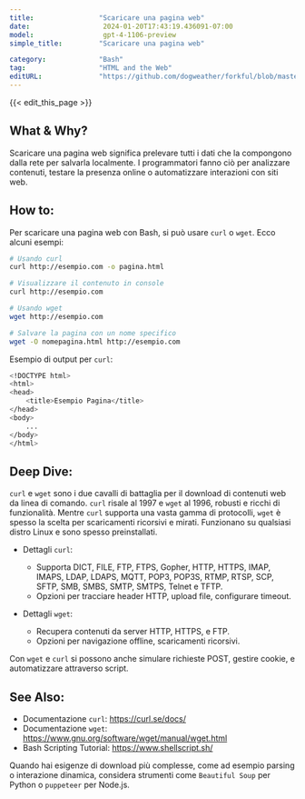 ```yaml
---
title:                "Scaricare una pagina web"
date:                  2024-01-20T17:43:19.436091-07:00
model:                 gpt-4-1106-preview
simple_title:         "Scaricare una pagina web"

category:             "Bash"
tag:                  "HTML and the Web"
editURL:              "https://github.com/dogweather/forkful/blob/master/content/it/bash/downloading-a-web-page.md"
---
```


{{< edit_this_page >}}

## What & Why?
Scaricare una pagina web significa prelevare tutti i dati che la compongono dalla rete per salvarla localmente. I programmatori fanno ciò per analizzare contenuti, testare la presenza online o automatizzare interazioni con siti web.

## How to:
Per scaricare una pagina web con Bash, si può usare `curl` o `wget`. Ecco alcuni esempi:

```Bash
# Usando curl
curl http://esempio.com -o pagina.html

# Visualizzare il contenuto in console
curl http://esempio.com

# Usando wget
wget http://esempio.com

# Salvare la pagina con un nome specifico
wget -O nomepagina.html http://esempio.com
```

Esempio di output per `curl`:

```Bash
<!DOCTYPE html>
<html>
<head>
    <title>Esempio Pagina</title>
</head>
<body>
    ...
</body>
</html>
```

## Deep Dive:
`curl` e `wget` sono i due cavalli di battaglia per il download di contenuti web da linea di comando. `curl` risale al 1997 e `wget` al 1996, robusti e ricchi di funzionalità. Mentre `curl` supporta una vasta gamma di protocolli, `wget` è spesso la scelta per scaricamenti ricorsivi e mirati. Funzionano su qualsiasi distro Linux e sono spesso preinstallati.

- Dettagli `curl`:
  - Supporta DICT, FILE, FTP, FTPS, Gopher, HTTP, HTTPS, IMAP, IMAPS, LDAP, LDAPS, MQTT, POP3, POP3S, RTMP, RTSP, SCP, SFTP, SMB, SMBS, SMTP, SMTPS, Telnet e TFTP.
  - Opzioni per tracciare header HTTP, upload file, configurare timeout.

- Dettagli `wget`:
  - Recupera contenuti da server HTTP, HTTPS, e FTP.
  - Opzioni per navigazione offline, scaricamenti ricorsivi.

Con `wget` e `curl` si possono anche simulare richieste POST, gestire cookie, e automatizzare attraverso script.

## See Also:
- Documentazione `curl`: https://curl.se/docs/
- Documentazione `wget`: https://www.gnu.org/software/wget/manual/wget.html
- Bash Scripting Tutorial: https://www.shellscript.sh/

Quando hai esigenze di download più complesse, come ad esempio parsing o interazione dinamica, considera strumenti come `Beautiful Soup` per Python o `puppeteer` per Node.js.

